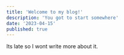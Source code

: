 ```yaml
---
title: 'Welcome to my blog!'
description: 'You got to start somewhere'
date: '2023-04-15'
published: true
---
```

Its late so I wont write more about it.